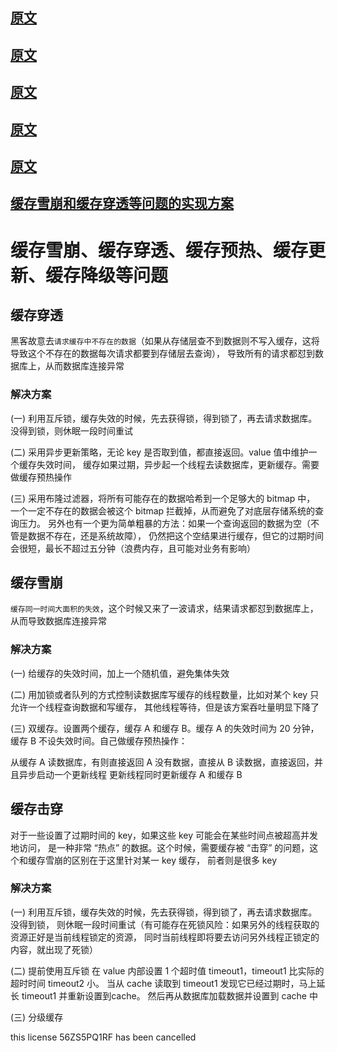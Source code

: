 
## [原文](https://my.oschina.net/huangcongmin12/blog/692783)
## [原文](https://blog.csdn.net/zeb_perfect/article/details/54135506)
## [原文](https://blog.csdn.net/xlgen157387/article/details/79530877)

## [原文](https://www.jianshu.com/p/95eb05894afc)

## [原文](https://www.cnblogs.com/leeSmall/p/8594542.html)

## [缓存雪崩和缓存穿透等问题的实现方案](https://www.cnblogs.com/zhangweizhong/p/6258797.html)

# 缓存雪崩、缓存穿透、缓存预热、缓存更新、缓存降级等问题


## 缓存穿透
黑客故意去`请求缓存中不存在的数据`（如果从存储层查不到数据则不写入缓存，这将导致这个不存在的数据每次请求都要到存储层去查询），
导致所有的请求都怼到数据库上，从而数据库连接异常

### 解决方案
(一) 利用互斥锁，缓存失效的时候，先去获得锁，得到锁了，再去请求数据库。没得到锁，则休眠一段时间重试

(二) 采用异步更新策略，无论 key 是否取到值，都直接返回。value 值中维护一个缓存失效时间，
缓存如果过期，异步起一个线程去读数据库，更新缓存。需要做缓存预热操作

(三) 采用布隆过滤器，将所有可能存在的数据哈希到一个足够大的 bitmap 中，
一个一定不存在的数据会被这个 bitmap 拦截掉，从而避免了对底层存储系统的查询压力。
   另外也有一个更为简单粗暴的方法：如果一个查询返回的数据为空（不管是数据不存在，还是系统故障），
仍然把这个空结果进行缓存，但它的过期时间会很短，最长不超过五分钟（浪费内存，且可能对业务有影响）

## 缓存雪崩
`缓存同一时间大面积的失效`，这个时候又来了一波请求，结果请求都怼到数据库上，从而导致数据库连接异常

### 解决方案
(一) 给缓存的失效时间，加上一个随机值，避免集体失效

(二) 用加锁或者队列的方式控制读数据库写缓存的线程数量，比如对某个 key 只允许一个线程查询数据和写缓存，
其他线程等待，但是该方案吞吐量明显下降了

(三) 双缓存。设置两个缓存，缓存 A 和缓存 B。缓存 A 的失效时间为 20 分钟，缓存 B 不设失效时间。自己做缓存预热操作：

从缓存 A 读数据库，有则直接返回
A 没有数据，直接从 B 读数据，直接返回，并且异步启动一个更新线程
更新线程同时更新缓存 A 和缓存 B

## 缓存击穿
对于一些设置了过期时间的 key，如果这些 key 可能会在某些时间点被超高并发地访问，
是一种非常 “热点” 的数据。这个时候，需要缓存被 “击穿” 的问题，这个和缓存雪崩的区别在于这里针对某一 key 缓存，
前者则是很多 key

### 解决方案

(一) 利用互斥锁，缓存失效的时候，先去获得锁，得到锁了，再去请求数据库。没得到锁，
则休眠一段时间重试（有可能存在死锁风险：如果另外的线程获取的资源正好是当前线程锁定的资源，
同时当前线程即将要去访问另外线程正锁定的内容，就出现了死锁）

(二) 提前使用互斥锁
在 value 内部设置 1 个超时值 timeout1，timeout1 比实际的超时时间 timeout2 小。
当从 cache 读取到 timeout1 发现它已经过期时，马上延长 timeout1 并重新设置到cache。
然后再从数据库加载数据并设置到 cache 中

(三) 分级缓存

this license 56ZS5PQ1RF has been cancelled

 